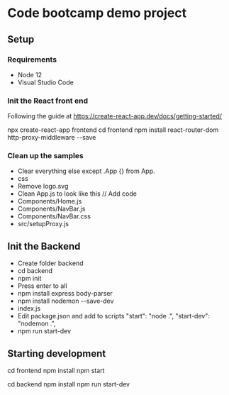 # Code bootcamp demo project #
## Setup
### Requirements
 * Node 12
 * Visual Studio Code
### Init the React front end
Following the guide at https://create-react-app.dev/docs/getting-started/

npx create-react-app frontend
cd frontend
npm install react-router-dom http-proxy-middleware --save

### Clean up the samples
 * Clear everything else except .App {} from App.
 * css
 * Remove logo.svg
 * Clean App.js to look like this
 // Add code
 * Components/Home.js
 * Components/NavBar.js
 * Components/NavBar.css
 * src/setupProxy.js
 
 ## Init the Backend
 * Create folder backend
 * cd backend
 * npm init
 * Press enter to all
 * npm install express body-parser
 * npm install nodemon --save-dev
 * index.js
 * Edit package.json and add to scripts
    "start": "node .",
    "start-dev": "nodemon .",
 * npm run start-dev

 ## Starting development
 cd frontend
 npm install
 npm start

 cd backend
 npm install
 npm run start-dev
